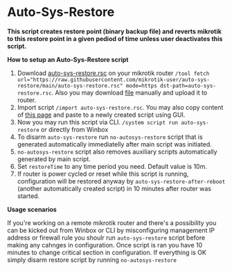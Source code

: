# Auto-Sys-Restore
**This script creates restore point (binary backup file) and reverts mikrotik to this restore point in a given pediod of time unless user deactivates this script.**

**How to setup an Auto-Sys-Restore script**
1. Download [auto-sys-restore.rsc](https://raw.githubusercontent.com/mikrotik-user/auto-sys-restore/main/auto-sys-restore.rsc) on your mikrotik router `/tool fetch url="https://raw.githubusercontent.com/mikrotik-user/auto-sys-restore/main/auto-sys-restore.rsc" mode=https dst-path=auto-sys-restore.rsc`. Also you may download [file](https://raw.githubusercontent.com/mikrotik-user/auto-sys-restore/main/auto-sys-restore.rsc) manually and upload it to router.
2. Import script `/import auto-sys-restore.rsc`. You may also copy content of [this page](https://raw.githubusercontent.com/mikrotik-user/auto-sys-restore/main/auto-sys-restore.rsc) and paste to a newly created script using GUI.
3. Now you may run this script via CLI. `/system script run auto-sys-restore` or directly from Winbox
4. To disarm `auto-sys-restore` run `no-autosys-restore` script that is generated automatically immediatelly after main script was initiated.
5. `no-autosys-restore` script also removes auxiliary scripts automatically generated by main script.
6. Set `restoreTime` to any time period you need. Default value is 10m.
7. If router is power cycled or reset while this script is running, configuration will be restored anyway by `auto-sys-restore-after-reboot` (another automatically created script) in 10 minutes after router was started.

**Usage scenarios**

If you're working on a remote mikrotik router and there's a possibility you can be kicked out from Winbox or CLI by misconfiguring management IP address or firewall rule you shoulr run `auto-sys-restore` script before making any cahnges in configuration. Once script is ran you have 10 minutes to change critical section in configuration. If everything is OK simply disarm restore script by running `no-autosys-restore`
